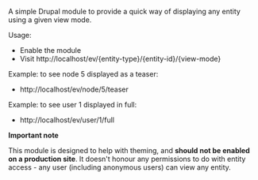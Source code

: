 A simple Drupal module to provide a quick way of displaying any entity using a given view mode.

Usage:
- Enable the module
- Visit http://localhost/ev/{entity-type}/{entity-id}/{view-mode}

Example: to see node 5 displayed as a teaser:
- http://localhost/ev/node/5/teaser

Example: to see user 1 displayed in full:
- http://localhost/ev/user/1/full

__Important note__

This module is designed to help with theming, and __should not be enabled on a production site__.
It doesn't honour any permissions to do with entity access - any user (including anonymous users)
can view any entity.

